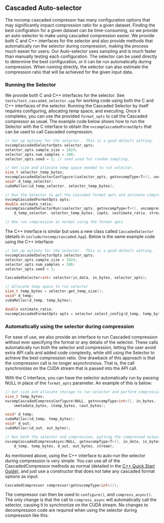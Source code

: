## Cascaded Auto-selector

The nvcomp cascaded compressor has many configuration options that may significantly impact compression ratio
for a given dataset.
Finding the best configration for a given dataset can be time-consuming, so we provide an auto-selector
to make using cascaded compression easier. We provide both C and C++ interfaces for the selector and also provide
methods that automatically run the selector during compression, making the process much easier for users. Our Auto-selector 
uses sampling and is
much faster than manually testing each configuration.  The selector can be used directly to determine the best
configuration, or it can be run automatically during compression.  When running directly, the selector can
also estimate the compression ratio that will be achieved for the given input data.

### Running the Selector

We provide both C and C++ interfaces for the selector. 
See `tests/test_cascaded_selector.cpp` for working code using both the C and C++ interfaces of
the selector. Running the Cascaded Selector by itself requires configuring, allocating temp space, and executing.
Once it completes, you can use the provided `format_opts` to call the Cascaded compressor as usual. 
The example code below shows how to run the Selector with the C interface to obtain
the `nvcompCascadedFormatOpts` that can be used to call Cascaded compression. 

```c++
// Set up options for the selector.  This is a good default setting.
nvcompCascadedSelectorOpts selector_opts;
selector_opts.sample_size = 1024;
selector_opts.num_samples = 100;
selector_opts.seed = 1; // seed used for random sampling.

// Get size and allocate temp space needed to run selector.
size_t selector_temp_bytes;
nvcompCascadedSelectorConfigure(&selector_opts, getnvcompType<T>(), uncompressed_bytes, &selector_temp_bytes);
void* d_temp_selector;
cudaMalloc(&d_temp_selector, selector_temp_bytes);

// Run the Selector to get the Cascaded format opts and estimate compression ratio
nvcompCascadedFormatOpts opts;
double estimate_ratio;
nvcompCascadedSelectorRun(&selector_opts, getnvcompType<T>(), uncompressed_data, uncompressed_bytes, 
    d_temp_selector, selector_temp_bytes, &opts, &estimate_ratio, stream);

// Now run compression as normal using the format opts
```

The C++ interface is similar but uses a new class called `CascadedSelector` (details in `include/nvcomp/cascaded.hpp`).
Below is the same example code using the C++ interface:

```c++
// Set up options for the selector.  This is a good default setting.
nvcompCascadedSelectorOpts selector_opts;
selector_opts.sample_size = 1024;
selector_opts.num_samples = 100;
selector_opts.seed = 1;

CascadedSelector<int> selector(in_data, in_bytes, selector_opts);

// Allocate temp space to run selector
size_t temp_bytes = selector.get_temp_size();
void* d_temp;
cudaMalloc(d_temp, temp_bytes);

double estimate_ratio;
nvcompCascadedFormatOpts opts = selector.select_config(d_temp, temp_bytes, &estimate_ratio, stream);
```

### Automatically using the selector during compression

For ease of use, we also provide an interface to run Cascaded compression without ever specifying the
format or any details of the selector. These calls automatically run both the selector and compression,
letting the user avoid extra API calls and added code complexity, while still using the Selector
to achieve the best compression ratio.  One drawback of this approach is that the compression
call is no longer asynchronous.  That is, the call synchronizes on the CUDA stream that is passed
into the API call.  

With the C interface, you can have the selector automatically run by passing NULL in place of the `format_opts`
parameter.  An example of this is below:

```c++
// Get size and allocate storage to run selector and perform compression
size_t temp_bytes;
nvcompCascadedCompressConfigure(NULL, getnvcompType<int>(), in_bytes, 
    &metadata_bytes, &temp_bytes, &out_bytes);

void* d_temp;
cudaMalloc(&d_temp, temp_bytes);
void* d_out;
cudaMalloc(&d_out, out_bytes);

// Run both the selector and compression, putting the compressed output in d_out
nvcompCascadedCompressAsync(NULL, getnvcompType<T>(), in_data, in_bytes, 
    d_temp, temp_bytes, d_out, out_bytes, stream);
```

As mentioned above, using the C++ interface to auto-run the selector during compression is very simple. You can use all 
of the CascadedCompressor methods as normal (detailed in the [C++ Quick Start Guide](cpp_quickstart.md)), and just 
use a constructor that does not take any cascaded format options as input:

```c++
CascadedCompressor compressor(getnvcompType<int>());
```

The compressor can then be used to `configure()`, and `compress_async()`.  The only change is that
the call to `compress_async` will automatically call the selector, causing it to synchronize on the CUDA stream.
No changes to decompression code are required when using the selector during compression like this.  
